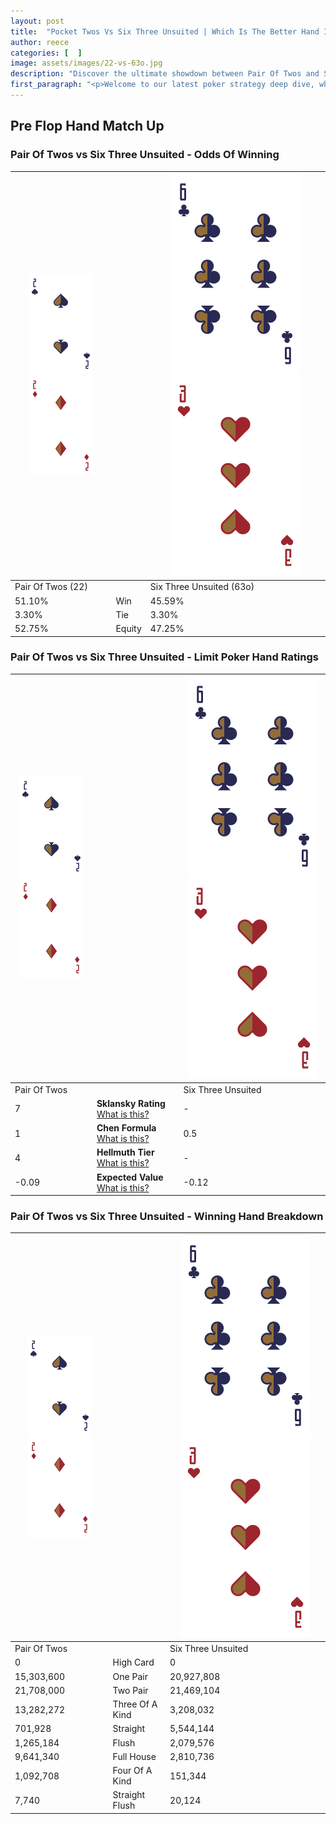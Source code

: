 ```yaml
---
layout: post
title:  "Pocket Twos Vs Six Three Unsuited | Which Is The Better Hand In Poker? A Complete Guide"
author: reece
categories: [  ]
image: assets/images/22-vs-63o.jpg
description: "Discover the ultimate showdown between Pair Of Twos and Six Three Unsuited in poker! Uncover the odds, strategies, and scenarios where one hand triumphs over the other. Get ready to up your poker game with this thrilling analysis."
first_paragraph: "<p>Welcome to our latest poker strategy deep dive, where we're pitting two distinct hands against each other in a high-stakes showdown: Pair Of Twos vs Six Three Unsuited.</p><p>In the dynamic world of poker, every decision counts, and knowing which hand holds the upper hand is key to your success at the table.</p><p>In this article, we'll dissect these two hands, explore the scenarios where one dominates the other, and equip you with the knowledge to make strategic choices that can tip the odds in your favor.</p><p>Get ready to unravel the intriguing dynamics of these poker hands and elevate your game to new heights.</p>"
---
```




[comment]: # (sp0)

## Pre Flop Hand Match Up

<div class="table hand-ratings" markdown="1"> 



### Pair Of Twos vs Six Three Unsuited - Odds Of Winning


    
| ![image info](assets/images/hand1/2.png) ![image info](assets/images/hand1/2o.png) |  | ![image info](assets/images/hand2/6.png) ![image info](assets/images/hand2/3o.png) |
| -------- | -------- | -------- |
| Pair Of Twos (22) |  | Six Three Unsuited (63o) |
| 51.10% | Win | 45.59% |
| 3.30% | Tie | 3.30% |
| 52.75% | Equity | 47.25% |




[comment]: # (sp1)



### Pair Of Twos vs Six Three Unsuited - Limit Poker Hand Ratings


    
| ![image info](assets/images/hand1/2.png) ![image info](assets/images/hand1/2o.png) |  | ![image info](assets/images/hand2/6.png) ![image info](assets/images/hand2/3o.png) |
| -------- | -------- | -------- |
| Pair Of Twos |  | Six Three Unsuited |
| 7 | **Sklansky Rating** [What is this?](/sklansky-rating-explained) | - |
| 1 | **Chen Formula** [What is this?](/chen-formula-explained) | 0.5 |
| 4 | **Hellmuth Tier** [What is this?](/Hellmuth-tier-explained) | - |
| -0.09 | **Expected Value** [What is this?](/expected-value-explained) | -0.12 |




[comment]: # (sp2)



### Pair Of Twos vs Six Three Unsuited - Winning Hand Breakdown


    
| ![image info](assets/images/hand1/2.png) ![image info](assets/images/hand1/2o.png) |  | ![image info](assets/images/hand2/6.png) ![image info](assets/images/hand2/3o.png) |
| -------- | -------- | -------- |
| Pair Of Twos |  | Six Three Unsuited |
| 0 | High Card | 0 |
| 15,303,600 | One Pair | 20,927,808 |
| 21,708,000 | Two Pair | 21,469,104 |
| 13,282,272 | Three Of A Kind | 3,208,032 |
| 701,928 | Straight | 5,544,144 |
| 1,265,184 | Flush | 2,079,576 |
| 9,641,340 | Full House | 2,810,736 |
| 1,092,708 | Four Of A Kind | 151,344 |
| 7,740 | Straight Flush | 20,124 |




[comment]: # (sp3)



</div>

[comment]: # (sp4)



[comment]: # (sp5)


